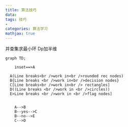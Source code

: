 ```yaml
---
title: 算法技巧
data: 
tags: 技巧
-
categories: 算法学习
mathjax: true
---
```

并查集求最小环
Dp加半维
```mermaid
graph TD;

    inset==>A

  A(Line breaks<br />work in<br />rounded rec nodes)
  B{Line breaks <br />work in<br />decision nodes}
  C[Line breaks<br />work in<br /> rectangles]
  D((Line breaks <br />work in <br />circles))
  E>Line breaks <br />work in <br />flag nodes]


    A-->B
    B--yes-->C
    B--no-->E
    C-->D
```
<!--stackedit_data:
eyJoaXN0b3J5IjpbLTE0ODEwODA2MTAsLTIwNzAwOTcyMDEsLT
cyMTA4NDMzNywtMTU5MTQxMzEwLC0yMDA3MTEwNTM4LDE1NTYz
MTkxODBdfQ==
-->